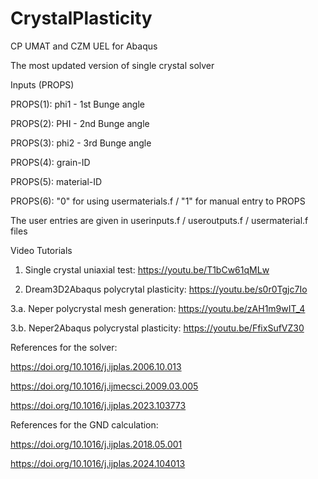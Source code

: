 # CrystalPlasticity
CP UMAT and CZM UEL for Abaqus

The most updated version of single crystal solver

Inputs (PROPS)

PROPS(1): phi1 - 1st Bunge angle

PROPS(2): PHI  - 2nd Bunge angle

PROPS(3): phi2 - 3rd Bunge angle

PROPS(4): grain-ID

PROPS(5): material-ID

PROPS(6): "0" for using usermaterials.f / "1" for manual entry to PROPS


The user entries are given in userinputs.f / useroutputs.f / usermaterial.f files


Video Tutorials
1. Single crystal uniaxial test: https://youtu.be/T1bCw61qMLw

2. Dream3D2Abaqus polycrytal plasticity: https://youtu.be/s0r0Tgjc7Io
   
3.a. Neper polycrystal mesh generation: https://youtu.be/zAH1m9wIT_4

3.b. Neper2Abaqus polycrystal plasticity: https://youtu.be/FfixSufVZ30



References for the solver:

https://doi.org/10.1016/j.ijplas.2006.10.013

https://doi.org/10.1016/j.ijmecsci.2009.03.005

https://doi.org/10.1016/j.ijplas.2023.103773

References for the GND calculation:

https://doi.org/10.1016/j.ijplas.2018.05.001

https://doi.org/10.1016/j.ijplas.2024.104013
